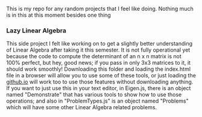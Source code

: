 This is my repo for any random projects that I feel like doing. Nothing much is in this at this moment besides one thing

### Lazy Linear Algebra
This side project I felt like working on to get a slightly better understanding of Linear Algebra after taking it this semester. It is not fully operational yet because the code to compute the determinant of an n x n matrix is not 100% perfect, but hey, good news; if you pass in only 3x3 matrices to it, it should work smoothly! 
Downloading this folder and loading the index.html file in a browser will allow you to use some of these tools, or just loading the [github.io](https://zacschepis.github.io/Random-Projects/) will work too to use those features without downloading anything. 
If you want to just use this in your text editor, in Eigen.js, there is an object named "Demonstrate" that has various tools to show how to use those operations; and also in "ProblemTypes.js" is an object named "Problems" which will have some other Linear Algebra related problems.
